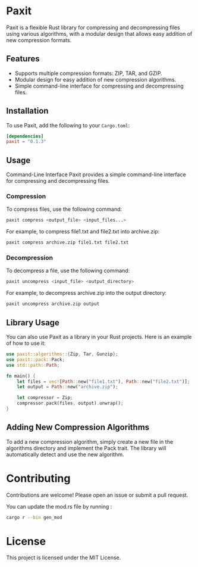  # Paxit

Paxit is a flexible Rust library for compressing and decompressing files using various algorithms, with a modular design that allows easy addition of new compression formats.

## Features

- Supports multiple compression formats: ZIP, TAR, and GZIP.
- Modular design for easy addition of new compression algorithms.
- Simple command-line interface for compressing and decompressing files.

## Installation

To use Paxit, add the following to your `Cargo.toml`:

```toml
[dependencies]
paxit = "0.1.3"
```

## Usage

Command-Line Interface
Paxit provides a simple command-line interface for compressing and decompressing files.

### Compression

To compress files, use the following command:

```bash
paxit compress <output_file> <input_files...>
```

For example, to compress file1.txt and file2.txt into archive.zip:


```bash
paxit compress archive.zip file1.txt file2.txt
```

### Decompression

To decompress a file, use the following command:

```bash
paxit uncompress <input_file> <output_directory>
```

For example, to decompress archive.zip into the output directory:

```bash
paxit uncompress archive.zip output
```

## Library Usage

You can also use Paxit as a library in your Rust projects. Here is an example of how to use it:

```rust
use paxit::algorithms::{Zip, Tar, Gunzip};
use paxit::pack::Pack;
use std::path::Path;

fn main() {
    let files = vec![Path::new("file1.txt"), Path::new("file2.txt")];
    let output = Path::new("archive.zip");

    let compressor = Zip;
    compressor.pack(files, output).unwrap();
}
```

## Adding New Compression Algorithms

To add a new compression algorithm, simply create a new file in the algorithms directory and implement the Pack trait. The library will automatically detect and use the new algorithm.

# Contributing

Contributions are welcome! Please open an issue or submit a pull request.

You can update the mod.rs file by running : 

```bash
cargo r --bin gen_mod
```

# License

This project is licensed under the MIT License.
